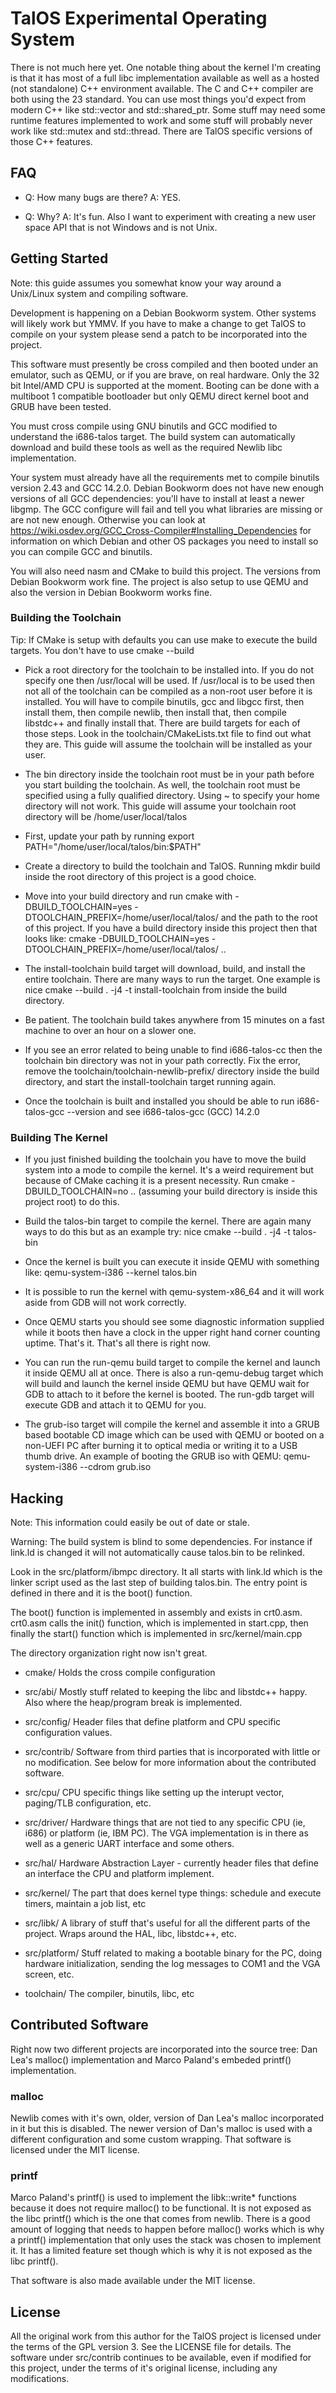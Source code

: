 # TalOS Experimental Operating System

There is not much here yet. One notable thing about the kernel I'm creating is that
it has most of a full libc implementation available as well as a hosted (not standalone)
C++ environment available. The C and C++ compiler are both using the 23 standard. You
can use most things you'd expect from modern C++ like std::vector and std::shared_ptr.
Some stuff may need some runtime features implemented to work and some stuff will probably
never work like std::mutex and std::thread. There are TalOS specific versions of
those C++ features.

## FAQ

* Q: How many bugs are there? A: YES.

* Q: Why? A: It's fun. Also I want to experiment with creating a new user space API
  that is not Windows and is not Unix.

## Getting Started

Note: this guide assumes you somewhat know your way around a Unix/Linux system and
compiling software.

Development is happening on a Debian Bookworm system. Other systems will likely
work but YMMV. If you have to make a change to get TalOS to compile on your system
please send a patch to be incorporated into the project.

This software must presently be cross compiled and then booted under an emulator,
such as QEMU, or if you are brave, on real hardware. Only the 32 bit Intel/AMD CPU
is supported at the moment. Booting can be done with a multiboot 1 compatible bootloader
but only QEMU direct kernel boot and GRUB have been tested.

You must cross compile using GNU binutils and GCC modified to understand the i686-talos
target. The build system can automatically download and build these tools as well
as the required Newlib libc implementation.

Your system must already have all the requirements met to compile binutils version
2.43 and GCC 14.2.0. Debian Bookworm does not have new enough versions of all
GCC dependencies: you'll have to install at least a newer libgmp. The GCC configure
will fail and tell you what libraries are missing or are not new enough. Otherwise
you can look at https://wiki.osdev.org/GCC_Cross-Compiler#Installing_Dependencies for
information on which Debian and other OS packages you need to install so you can
compile GCC and binutils.

You will also need nasm and CMake to build this project. The versions from
Debian Bookworm work fine. The project is also setup to use QEMU and also the
version in Debian Bookworm works fine.

### Building the Toolchain

Tip: If CMake is setup with defaults you can use make to execute the build targets. You
don't have to use cmake --build

* Pick a root directory for the toolchain to be installed into. If you do not specify
  one then /usr/local will be used. If /usr/local is to be used then not all of the
  toolchain can be compiled as a non-root user before it is installed. You will have
  to compile binutils, gcc and libgcc first, then install them, then compile newlib,
  then install that, then compile libstdc++ and finally install that. There are build
  targets for each of those steps. Look in the toolchain/CMakeLists.txt file to
  find out what they are. This guide will assume the toolchain will be installed as
  your user.

* The bin directory inside the toolchain root must be in your path before you start
  building the toolchain. As well, the toolchain root must be specified using a fully
  qualified directory. Using ~ to specify your home directory will not work. This
  guide will assume your toolchain root directory will be /home/user/local/talos

* First, update your path by running export PATH="/home/user/local/talos/bin:$PATH"

* Create a directory to build the toolchain and TalOS. Running mkdir build inside
  the root directory of this project is a good choice.

* Move into your build directory and run cmake with
  -DBUILD_TOOLCHAIN=yes -DTOOLCHAIN_PREFIX=/home/user/local/talos/
  and the path to the root of this project. If you have a build directory inside
  this project then that looks like:
  cmake -DBUILD_TOOLCHAIN=yes -DTOOLCHAIN_PREFIX=/home/user/local/talos/ ..

* The install-toolchain build target will download, build, and install the entire
  toolchain. There are many ways to run the target. One example is
  nice cmake --build . -j4 -t install-toolchain
  from inside the build directory.

* Be patient. The toolchain build takes anywhere from 15 minutes on a fast machine
  to over an hour on a slower one.

* If you see an error related to being unable to find i686-talos-cc then the toolchain
  bin directory was not in your path correctly. Fix the error,
  remove the toolchain/toolchain-newlib-prefix/ directory inside the build directory,
  and start the install-toolchain target running again.

* Once the toolchain is built and installed you should be able to run
  i686-talos-gcc --version and see i686-talos-gcc (GCC) 14.2.0

### Building The Kernel

* If you just finished building the toolchain you have to move the build system
  into a mode to compile the kernel. It's a weird requirement but because of CMake
  caching it is a present necessity. Run cmake -DBUILD_TOOLCHAIN=no .. (assuming your
  build directory is inside this project root) to do this.

* Build the talos-bin target to compile the kernel. There are again many ways
  to do this but as an example try: nice cmake --build . -j4 -t talos-bin

* Once the kernel is built you can execute it inside QEMU with something like:
  qemu-system-i386 --kernel talos.bin

* It is possible to run the kernel with qemu-system-x86_64 and it will work aside
  from GDB will not work correctly.

* Once QEMU starts you should see some diagnostic information supplied while it
  boots then have a clock in the upper right hand corner counting uptime. That's it.
  That's all there is right now.

* You can run the run-qemu build target to compile the kernel and launch it inside QEMU
  all at once. There is also a run-qemu-debug target which will build and launch the
  kernel inside QEMU but have QEMU wait for GDB to attach to it before the kernel is
  booted. The run-gdb target will execute GDB and attach it to QEMU for you.

* The grub-iso target will compile the kernel and assemble it into a GRUB based
  bootable CD image which can be used with QEMU or booted on a non-UEFI PC after
  burning it to optical media or writing it to a USB thumb drive. An example
  of booting the GRUB iso with QEMU: qemu-system-i386 --cdrom grub.iso

## Hacking

Note: This information could easily be out of date or stale.

Warning: The build system is blind to some dependencies. For instance if link.ld
is changed it will not automatically cause talos.bin to be relinked.

Look in the src/platform/ibmpc directory. It all starts with link.ld which is the
linker script used as the last step of building talos.bin. The entry point is defined
in there and it is the boot() function.

The boot() function is implemented in assembly and exists in crt0.asm. crt0.asm calls
the init() function, which is implemented in start.cpp, then finally the start() function
which is implemented in src/kernel/main.cpp

The directory organization right now isn't great.

* cmake/ Holds the cross compile configuration

* src/abi/ Mostly stuff related to keeping the libc and libstdc++ happy. Also where
  the heap/program break is implemented.

* src/config/ Header files that define platform and CPU specific configuration values.

* src/contrib/ Software from third parties that is incorporated with little or no modification.
  See below for more information about the contributed software.

* src/cpu/ CPU specific things like setting up the interupt vector, paging/TLB configuration, etc.

* src/driver/ Hardware things that are not tied to any specific CPU (ie, i686) or platform (ie, IBM PC).
  The VGA implementation is in there as well as a generic UART interface and some others.

* src/hal/ Hardware Abstraction Layer - currently header files that define an interface the
  CPU and platform implement.

* src/kernel/ The part that does kernel type things: schedule and execute timers, maintain a job list, etc

* src/libk/ A library of stuff that's useful for all the different parts of the project. Wraps around the HAL,
  libc, libstdc++, etc.

* src/platform/ Stuff related to making a bootable binary for the PC, doing hardware initialization, sending the
  log messages to COM1 and the VGA screen, etc.

* toolchain/ The compiler, binutils, libc, etc

## Contributed Software

Right now two different projects are incorporated into the source tree: Dan Lea's malloc() implementation and
Marco Paland's embeded printf() implementation.

### malloc

Newlib comes with it's own, older, version of Dan Lea's malloc incorporated in it but this is disabled. The newer
version of Dan's malloc is used with a different configuration and some custom wrapping. That software is licensed
under the MIT license.

### printf

Marco Paland's printf() is used to implement the libk::write* functions because it does not require malloc()
to be functional. It is not exposed as the libc printf() which is the one that comes from newlib. There is a good amount
of logging that needs to happen before malloc() works which is why a printf() implementation that only uses the stack
was chosen to implement it. It has a limited feature set though which is why it is not exposed as the libc printf().

That software is also made available under the MIT license.

## License

All the original work from this author for the TalOS project is licensed under the terms of the GPL version 3. See the
LICENSE file for details. The software under src/contrib continues to be available, even if modified for this project,
under the terms of it's original license, including any modifications.
